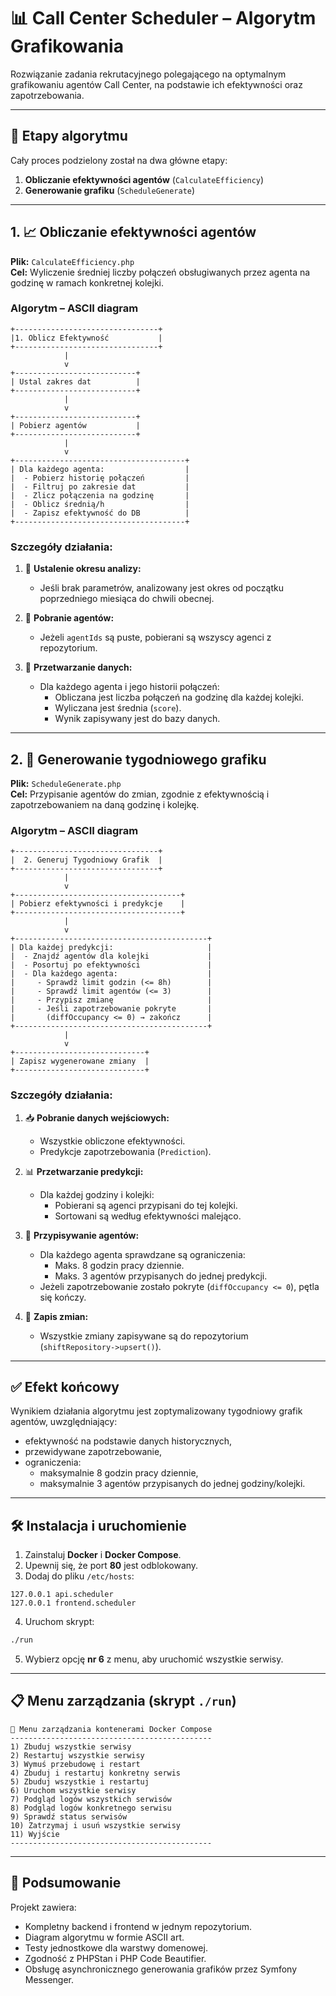 # 📊 Call Center Scheduler – Algorytm Grafikowania

Rozwiązanie zadania rekrutacyjnego polegającego na optymalnym grafikowaniu agentów Call Center, na podstawie ich efektywności oraz zapotrzebowania.

---

## 🔁 Etapy algorytmu

Cały proces podzielony został na dwa główne etapy:

1. **Obliczanie efektywności agentów** (`CalculateEfficiency`)
2. **Generowanie grafiku** (`ScheduleGenerate`)

---

## 1. 📈 Obliczanie efektywności agentów

**Plik:** `CalculateEfficiency.php`  
**Cel:** Wyliczenie średniej liczby połączeń obsługiwanych przez agenta na godzinę w ramach konkretnej kolejki.

### Algorytm – ASCII diagram

```plaintext
+--------------------------------+
|1. Oblicz Efektywność           |
+--------------------------------+
            |
            v
+---------------------------+
| Ustal zakres dat          |
+---------------------------+
            |
            v
+---------------------------+
| Pobierz agentów           |
+---------------------------+
            |
            v
+--------------------------------------+
| Dla każdego agenta:                  |
|  - Pobierz historię połączeń         |
|  - Filtruj po zakresie dat           |
|  - Zlicz połączenia na godzinę       |
|  - Oblicz średnią/h                  |
|  - Zapisz efektywność do DB          |
+--------------------------------------+
```

### Szczegóły działania:

1. 📅 **Ustalenie okresu analizy:**
   - Jeśli brak parametrów, analizowany jest okres od początku poprzedniego miesiąca do chwili obecnej.

2. 👥 **Pobranie agentów:**
   - Jeżeli `agentIds` są puste, pobierani są wszyscy agenci z repozytorium.

3. 🔄 **Przetwarzanie danych:**
   - Dla każdego agenta i jego historii połączeń:
      - Obliczana jest liczba połączeń na godzinę dla każdej kolejki.
      - Wyliczana jest średnia (`score`).
      - Wynik zapisywany jest do bazy danych.

---

## 2. 🧠 Generowanie tygodniowego grafiku

**Plik:** `ScheduleGenerate.php`  
**Cel:** Przypisanie agentów do zmian, zgodnie z efektywnością i zapotrzebowaniem na daną godzinę i kolejkę.

### Algorytm – ASCII diagram

```plaintext
+--------------------------------+
|  2. Generuj Tygodniowy Grafik  |
+--------------------------------+
            |
            v
+-------------------------------------+
| Pobierz efektywności i predykcje    |
+-------------------------------------+
            |
            v
+-------------------------------------------+
| Dla każdej predykcji:                     |
|  - Znajdź agentów dla kolejki             |
|  - Posortuj po efektywności               |
|  - Dla każdego agenta:                    |
|     - Sprawdź limit godzin (<= 8h)        |
|     - Sprawdź limit agentów (<= 3)        |
|     - Przypisz zmianę                     |
|     - Jeśli zapotrzebowanie pokryte       |
|       (diffOccupancy <= 0) → zakończ      |
+-------------------------------------------+
            |
            v
+-----------------------------+
| Zapisz wygenerowane zmiany  |
+-----------------------------+
```

### Szczegóły działania:

1. 📥 **Pobranie danych wejściowych:**
   - Wszystkie obliczone efektywności.
   - Predykcje zapotrzebowania (`Prediction`).

2. 📊 **Przetwarzanie predykcji:**
   - Dla każdej godziny i kolejki:
      - Pobierani są agenci przypisani do tej kolejki.
      - Sortowani są według efektywności malejąco.

3. 👤 **Przypisywanie agentów:**
   - Dla każdego agenta sprawdzane są ograniczenia:
      - Maks. 8 godzin pracy dziennie.
      - Maks. 3 agentów przypisanych do jednej predykcji.
   - Jeżeli zapotrzebowanie zostało pokryte (`diffOccupancy <= 0`), pętla się kończy.

4. 💾 **Zapis zmian:**
   - Wszystkie zmiany zapisywane są do repozytorium (`shiftRepository->upsert()`).

---

## ✅ Efekt końcowy

Wynikiem działania algorytmu jest zoptymalizowany tygodniowy grafik agentów, uwzględniający:

- efektywność na podstawie danych historycznych,
- przewidywane zapotrzebowanie,
- ograniczenia:
   - maksymalnie 8 godzin pracy dziennie,
   - maksymalnie 3 agentów przypisanych do jednej godziny/kolejki.

---

## 🛠️ Instalacja i uruchomienie

1. Zainstaluj **Docker** i **Docker Compose**.
2. Upewnij się, że port **80** jest odblokowany.
3. Dodaj do pliku `/etc/hosts`:

```
127.0.0.1 api.scheduler
127.0.0.1 frontend.scheduler
```

4. Uruchom skrypt:

```bash
./run
```

5. Wybierz opcję **nr 6** z menu, aby uruchomić wszystkie serwisy.

---

## 📋 Menu zarządzania (skrypt `./run`)

```plaintext
🐳 Menu zarządzania kontenerami Docker Compose
---------------------------------------------
1) Zbuduj wszystkie serwisy
2) Restartuj wszystkie serwisy
3) Wymuś przebudowę i restart
4) Zbuduj i restartuj konkretny serwis
5) Zbuduj wszystkie i restartuj
6) Uruchom wszystkie serwisy
7) Podgląd logów wszystkich serwisów
8) Podgląd logów konkretnego serwisu
9) Sprawdź status serwisów
10) Zatrzymaj i usuń wszystkie serwisy
11) Wyjście
---------------------------------------------
```

---

## 📌 Podsumowanie

Projekt zawiera:

- Kompletny backend i frontend w jednym repozytorium.
- Diagram algorytmu w formie ASCII art.
- Testy jednostkowe dla warstwy domenowej.
- Zgodność z PHPStan i PHP Code Beautifier.
- Obsługę asynchronicznego generowania grafików przez Symfony Messenger.